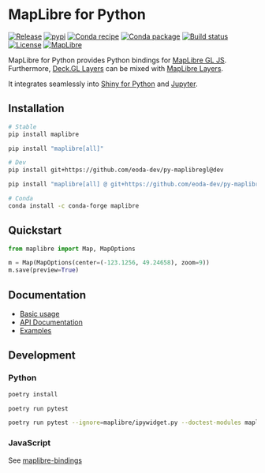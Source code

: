 # MapLibre for Python

[![Release](https://img.shields.io/github/v/release/eoda-dev/py-maplibregl)](https://img.shields.io/github/v/release/eoda-dev/py-maplibregl)
[![pypi](https://img.shields.io/pypi/v/maplibre.svg)](https://pypi.python.org/pypi/maplibre)
[![Conda recipe](https://img.shields.io/badge/recipe-maplibre-green.svg)](https://github.com/conda-forge/maplibre-feedstock)
[![Conda package](https://img.shields.io/conda/vn/conda-forge/maplibre.svg)](https://anaconda.org/conda-forge/maplibre)
[![Build status](https://img.shields.io/github/actions/workflow/status/eoda-dev/py-maplibregl/pytest.yml?branch=main)](https://img.shields.io/github/actions/workflow/status/eoda-dev/py-maplibregl/pytest.yml?branch=main)
[![License](https://img.shields.io/github/license/eoda-dev/py-maplibregl)](https://img.shields.io/github/license/eoda-dev/py-maplibregl)
[![MapLibre](https://img.shields.io/badge/MapLibre.GL-v3.6.2-blue.svg)](https://github.com/maplibre/maplibre-gl-js/releases/tag/v3.6.2)

MapLibre for Python provides Python bindings for [MapLibre GL JS](https://github.com/maplibre/maplibre-gl-js).
Furthermore, [Deck.GL Layers](https://deck.gl/docs/api-reference/layers) can be mixed with [MapLibre Layers](https://maplibre.org/maplibre-style-spec/layers/).

It integrates seamlessly into [Shiny for Python](https://github.com/posit-dev/py-shiny) and [Jupyter](https://jupyter.org/).

## Installation

```bash
# Stable
pip install maplibre

pip install "maplibre[all]"

# Dev
pip install git+https://github.com/eoda-dev/py-maplibregl@dev

pip install "maplibre[all] @ git+https://github.com/eoda-dev/py-maplibregl@dev"

# Conda
conda install -c conda-forge maplibre
```

## Quickstart

```python
from maplibre import Map, MapOptions

m = Map(MapOptions(center=(-123.1256, 49.24658), zoom=9))
m.save(preview=True)
```

## Documentation

* [Basic usage](https://eoda-dev.github.io/py-maplibregl/)
* [API Documentation](https://eoda-dev.github.io/py-maplibregl/api/map/)
* [Examples](https://eoda-dev.github.io/py-maplibregl/examples/every_person_in_manhattan/)

## Development

### Python

```bash
poetry install

poetry run pytest

poetry run pytest --ignore=maplibre/ipywidget.py --doctest-modules maplibre
```

### JavaScript

See [maplibre-bindings](https://github.com/eoda-dev/maplibre-bindings)
